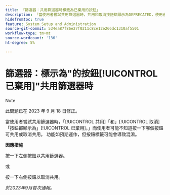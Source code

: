 ```yaml
---
title: 「篩選器：共用篩選器時標籤為已棄用的按鈕」
description: 「當使用者嘗試共用篩選器時，共用和取消按鈕都顯示為DEPRECATED，使用者可能不知道按一下哪個按鈕可共用或取消共用。 功能如預期運作，但按鈕標籤可能會導致混淆。」
hidefromtoc: true
feature: System Setup and Administration
source-git-commit: 534ea87f86e27f0211c8ce12e266dc1310af5501
workflow-type: tm+mt
source-wordcount: '136'
ht-degree: 5%

---
```



# 篩選器：標示為&quot;的按鈕[!UICONTROL 已棄用]&quot;共用篩選器時

>[!NOTE]
>
>此問題已在 2023 年 9 月 18 日修正。

當使用者嘗試共用篩選器時，「[!UICONTROL 共用]「和」[!UICONTROL 取消]「按鈕都顯示為」[!UICONTROL 已棄用]，」而使用者可能不知道按一下哪個按鈕可共用或取消共用。 功能如預期運作，但按鈕標籤可能會導致混淆。

**因應措施**

按一下左側按鈕以共用篩選器。

或

按一下右側按鈕以取消共用。

_於2023年9月首次通報。_
